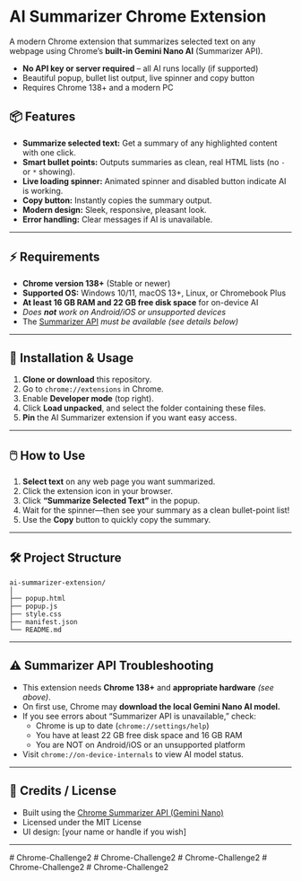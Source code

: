 


# AI Summarizer Chrome Extension

A modern Chrome extension that summarizes selected text on any webpage using Chrome’s **built-in Gemini Nano AI** (Summarizer API).  
- **No API key or server required** – all AI runs locally (if supported)
- Beautiful popup, bullet list output, live spinner and copy button
- Requires Chrome 138+ and a modern PC



## 📦 Features

- **Summarize selected text:** Get a summary of any highlighted content with one click.
- **Smart bullet points:** Outputs summaries as clean, real HTML lists (no `-` or `*` showing).
- **Live loading spinner:** Animated spinner and disabled button indicate AI is working.
- **Copy button:** Instantly copies the summary output.
- **Modern design:** Sleek, responsive, pleasant look.
- **Error handling:** Clear messages if AI is unavailable.

---

## ⚡️ Requirements

- **Chrome version 138+** (Stable or newer)
- **Supported OS:** Windows 10/11, macOS 13+, Linux, or Chromebook Plus
- **At least 16 GB RAM and 22 GB free disk space** for on-device AI
- _Does **not** work on Android/iOS or unsupported devices_
- The [Summarizer API](https://developer.chrome.com/docs/web-platform/summarizer/) _must be available (see details below)_

---

## 🚀 Installation & Usage

1. **Clone or download** this repository.
2. Go to `chrome://extensions` in Chrome.
3. Enable **Developer mode** (top right).
4. Click **Load unpacked**, and select the folder containing these files.
5. **Pin** the AI Summarizer extension if you want easy access.

---

## 🖱️ How to Use

1. **Select text** on any web page you want summarized.
2. Click the extension icon in your browser.
3. Click **“Summarize Selected Text”** in the popup.
4. Wait for the spinner—then see your summary as a clean bullet-point list!
5. Use the **Copy** button to quickly copy the summary.

---

## 🛠️ Project Structure

```
ai-summarizer-extension/
│
├── popup.html
├── popup.js
├── style.css
├── manifest.json
└── README.md
```

---

## ⚠️ Summarizer API Troubleshooting

- This extension needs **Chrome 138+** and **appropriate hardware** _(see above)_.
- On first use, Chrome may **download the local Gemini Nano AI model.**
- If you see errors about “Summarizer API is unavailable,” check:
    - Chrome is up to date (`chrome://settings/help`)
    - You have at least 22 GB free disk space and 16 GB RAM
    - You are NOT on Android/iOS or an unsupported platform
- Visit `chrome://on-device-internals` to view AI model status.

---

## 📝 Credits / License

- Built using the [Chrome Summarizer API (Gemini Nano)](https://developer.chrome.com/docs/web-platform/summarizer/)
- Licensed under the MIT License  
- UI design: [your name or handle if you wish]

---

#   C h r o m e - C h a l l e n g e 2  
 #   C h r o m e - C h a l l e n g e 2  
 #   C h r o m e - C h a l l e n g e 2  
 #   C h r o m e - C h a l l e n g e 2  
 #   C h r o m e - C h a l l e n g e 2  
 